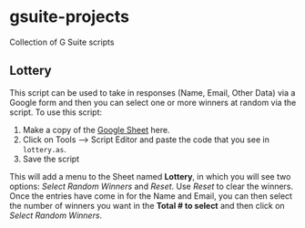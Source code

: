 # gsuite-projects
Collection of G Suite scripts

## Lottery
This script can be used to take in responses (Name, Email, Other Data) via a Google form and then you can select one or more winners at random via the script. To use this script:  
1. Make a copy of the [Google Sheet](https://docs.google.com/spreadsheets/d/1W7FxLDAA7oGXp94YedTeshZkj7fThHBwARIe4CQ4JtQ/copy) here.  
2. Click on Tools --> Script Editor and paste the code that you see in `lottery.as`.
3. Save the script

This will add a menu to the Sheet named **Lottery**, in which you will see two options: *Select Random Winners* and *Reset*. Use *Reset* to clear the winners. Once the entries have come in for the Name and Email, you can then select the number of winners you want in the **Total # to select** and then click on *Select Random Winners*. 
